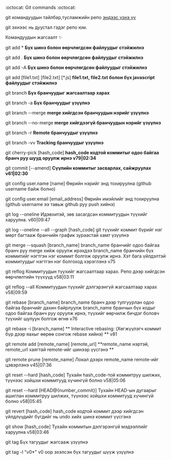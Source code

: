 :octocat: Git commands :octocat:

git командуудын тайлбар,тусламжийн репо [эндээс үзнэ үү](www.apteka.mn)

git эхнээс нь дуустал гэдэг репо юм.

Командуудын жагсаалт ✨

git add *   **Бүх шинэ болон өөрчлөгдсөн файлуудыг стэйжилнэ**

git add .   **Бүх шинэ болон өөрчлөгдсөн файлуудыг стэйжилнэ**

git add -А  **Бүх шинэ болон өөрчлөгдсөн файлуудыг стэйжилнэ**

git add [file1.txt] [file2.txt] [*.js] **file1.txt, file2.txt болон бүх javascript файлуудыг стэйжилнэ**

git branch **Бүх бранчуудыг жагсаалтаар харах**

git branch -a **Бүх бранчуудыг үзүүлнэ**

git branch --merge **merge хийгдсэн бранчуудын нэрийг үзүүлнэ**

git branch --no-merge **merge хийгдээгүй бранчуудын нэрийг үзүүлнэ**

git branch -r **Remote бранчуудыг үзүүлнэ**

git branch -vv **Tracking бранчуудыг үзүүлнэ**

git cherry-pick [hash_code] **hash_code кодтой коммитыг одоо байгаа бранч руу шууд оруулж ирнэ v79|02:34**

git commit [--amend] **Сүүлийн коммитыг засварлах, сайжруулах v61|02:30**

git config user.name [name] Өөрийн нэрийг энд тохируулна (github username байж болно)

git config user.email [email_address] Өөрийн имэйлийг энд тохируулна (github username ээ тавьж github руу push хийнэ)

git log --oneline Идэвхитэй, зөв засагдсан коммитуудын түүхийг харуулна. v60|09:47

git log --oneline --all --graph [hash_code] git түүхийг коммит бүрийг нэг мөрт багтааж бранчийн график зураастай хамт үзүүлнэ

git merge --squash [branch_name] branch_name бранчийг одоо байгаа бранч руу merge хийж оруулж ирэхдээ branch_name бранчийн бүх коммитийг нэгтгэн нэг коммит болгож оруулж ирнэ. Хэт бага үйлдэлтэй коммитуудыг нэгтгэн нэг болгоход хэрэглэнэ v75

git reflog Коммитуудын түүхийг жагсаалтаар харах. Репо дээр хийгдсэн өөрчлөлтийн түүхүүд v58|03:11

git reflog --all Коммитуудын түүхийг дэлгэрэнгүй жагсаалтаар харах v58|09:59

git rebase [branch_name] branch_name бранч дээр тулгуурлан одоо байгаа бранчийг дахин байрлуулж branch_name бранчын бүх кодыг одоо байгаа бранч руу оруулж ирнэ, түүхийг өөрчилж бичдэг боловч түүхийг шулуун болгож өгнө v76

git rebase -i [branch_name] ** Interactive rebasing: (Хөгжүүлэгч коммит бүр дээр яахыг өөрөө сонгож rebase хийнэ) ** v81

git remote add [remote_name] [remote_url] **remote_name нэртэй, remote_url хаягтай remote-ийг шинээр үүсгэнэ **

git remote prune [remote_name] Локал дээрх remote_name remote-ийг цэвэрлэнэ v45|07:36

git reset --hard [hash_code] Тухайн hash_code-той коммитруу шилжих, түүнээс хойшхи коммитууд хүчингүй болно v58|05:06

git reset --hard [HEAD@{number_commit}] Тухайн HEAD-ын дугаарыг ашиглан коммитруу шилжих, түүнээс хойшхи коммитууд хүчингүй болно v58|05:45

git revert [hash_code] hash_code кодтой коммит дээр хийгдсэн үйлдлүүдийг бүгдийг нь undo хийх шинэ коммит үүсгэнэ

git show [hash_code] Тухайн коммитын дэлгэрэнгүй мэдээллийг харуулна v58|03:46

git tag Бүх тагуудыг жагсааж үзүүлнэ

git tag -l "v0*" v0 оор эхэлсэн бүх тагуудыг шүүж үзүүлнэ
